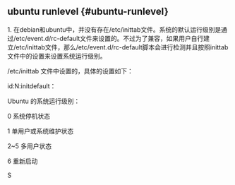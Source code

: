 ## ubuntu runlevel {#ubuntu-runlevel}

1\. 在debian和ubuntu中，并没有存在/etc/inittab文件。系统的默认运行级别是通过/etc/event.d/rc-default文件来设置的。不过为了兼容，如果用户自行建立/etc/inittab文件，那么/etc/event.d/rc-default脚本会进行检测并且按照inittab文件中的设置来设置系统运行级别。

/etc/inittab 文件中设置的，具体的设置如下：

id:N:initdefault：

Ubuntu 的系统运行级别：

0        系统停机状态

1        单用户或系统维护状态

2~5      多用户状态

6        重新启动

S